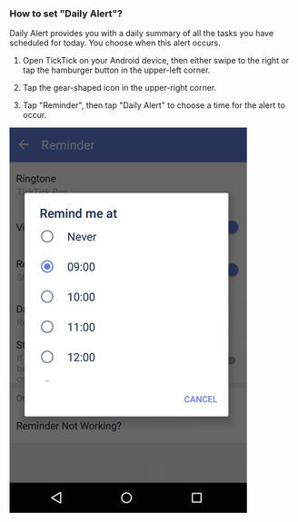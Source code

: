 ### How to set "Daily Alert"?

Daily Alert provides you with a daily summary of all the tasks you have scheduled for today. You choose when this alert occurs.

1. Open TickTick on your Android device, then either swipe to the right or tap the hamburger button in the upper-left corner.

2. Tap the gear-shaped icon in the upper-right corner.

3. Tap "Reminder", then tap "Daily Alert" to choose a time for the alert to occur.

![](dailyalert.png)

